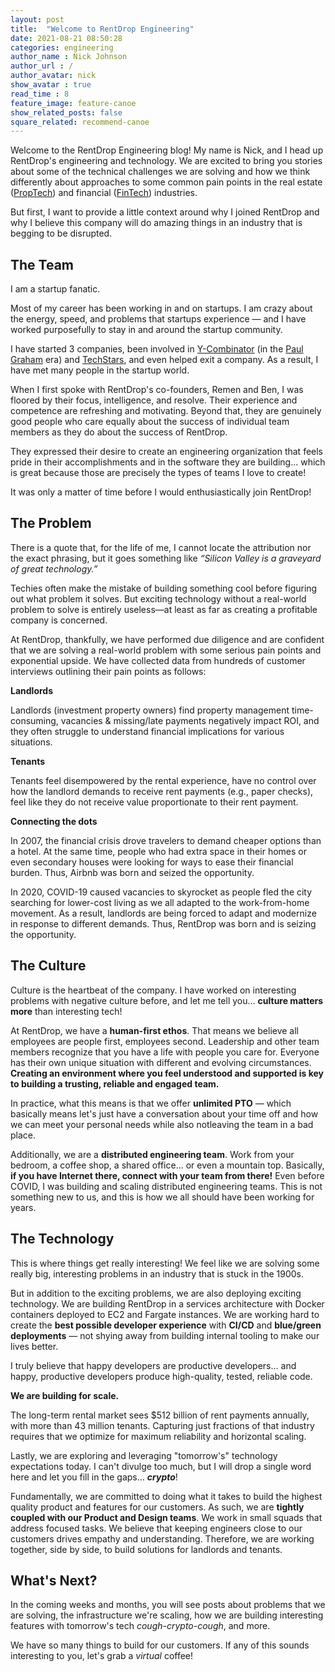 ```yaml
---
layout: post
title:  "Welcome to RentDrop Engineering"
date: 2021-08-21 08:50:28
categories: engineering
author_name : Nick Johnson
author_url : /
author_avatar: nick
show_avatar : true
read_time : 8
feature_image: feature-canoe
show_related_posts: false
square_related: recommend-canoe
---
```


Welcome to the RentDrop Engineering blog! My name is Nick, and I head up RentDrop's engineering and technology. We are excited to bring you stories about some of the technical challenges we are solving and how we think differently about approaches to some common pain points in the real estate (<a href="https://en.wikipedia.org/wiki/Property_technology" target="_blank">PropTech</a>) and financial (<a href="https://en.wikipedia.org/wiki/Financial_technology" target="_blank">FinTech</a>) industries.

But first, I want to provide a little context around why I joined RentDrop and why I believe this company will do amazing things in an industry that is begging to be disrupted.

## The Team
I am a startup fanatic.

Most of my career has been working in and on startups. I am crazy about the energy, speed, and problems that startups experience — and I have worked purposefully to stay in and around the startup community.

I have started 3 companies, been involved in <a href="https://www.ycombinator.com/" target="_blank">Y-Combinator</a> (in the <a href="https://en.wikipedia.org/wiki/Paul_Graham_(programmer)" target="_blank">Paul Graham</a> era) and <a href="https://www.techstars.com/" target="_blank">TechStars</a>, and even helped exit a company. As a result, I have met many people in the startup world. 

When I first spoke with RentDrop's co-founders, Remen and Ben, I was floored by their focus, intelligence, and resolve. Their experience and competence are refreshing and motivating. Beyond that, they are genuinely good people who care equally about the success of individual team members as they do about the success of RentDrop. 

They expressed their desire to create an engineering organization that feels pride in their accomplishments and in the software they are building... which is great because those are precisely the types of teams I love to create!

It was only a matter of time before I would enthusiastically join RentDrop!

## The Problem
There is a quote that, for the life of me, I cannot locate the attribution nor the exact phrasing, but it goes something like _“Silicon Valley is a graveyard of great technology.”_ 

Techies often make the mistake of building something cool before figuring out what problem it solves. But exciting technology without a real-world problem to solve is entirely useless—at least as far as creating a profitable company is concerned. 

At RentDrop, thankfully, we have performed due diligence and are confident that we are solving a real-world problem with some serious pain points and exponential upside. We have collected data from hundreds of customer interviews outlining their pain points as follows:

**Landlords**

Landlords (investment property owners) find property management time-consuming, vacancies & missing/late payments negatively impact ROI, and they often struggle to understand financial implications for various situations.

**Tenants**

Tenants feel disempowered by the rental experience, have no control over how the landlord demands to receive rent payments (e.g., paper checks), feel like they do not receive value proportionate to their rent payment.

**Connecting the dots**

In 2007, the financial crisis drove travelers to demand cheaper options than a hotel. At the same time, people who had extra space in their homes or even secondary houses were looking for ways to ease their financial burden. Thus, Airbnb was born and seized the opportunity.

In 2020, COVID-19 caused vacancies to skyrocket as people fled the city searching for lower-cost living as we all adapted to the work-from-home movement. As a result, landlords are being forced to adapt and modernize in response to different demands. Thus, RentDrop was born and is seizing the opportunity.

## The Culture
Culture is the heartbeat of the company. I have worked on interesting problems with negative culture before, and let me tell you… **culture matters more** than interesting tech!

At RentDrop, we have a **human-first ethos**. That means we believe all employees are people first, employees second. Leadership and other team members recognize that you have a life with people you care for. Everyone has their own unique situation with different and evolving circumstances. **Creating an environment where you feel understood and supported is key to building a trusting, reliable and engaged team.**

In practice, what this means is that we offer **unlimited PTO** — which basically means let's just have a conversation about your time off and how we can meet your personal needs while also notleaving the team in a bad place.

Additionally, we are a **distributed engineering team**. Work from your bedroom, a coffee shop, a shared office... or even a mountain top. Basically, **if you have Internet there, connect with your team from there!** Even before COVID, I was building and scaling distributed engineering teams. This is not something new to us, and this is how we all should have been working for years.


## The Technology
This is where things get really interesting! We feel like we are solving some really big, interesting problems in an industry that is stuck in the 1900s.

But in addition to the exciting problems, we are also deploying exciting technology. We are building RentDrop in a services architecture with Docker containers deployed to EC2 and Fargate instances. We are working hard to create the **best possible developer experience** with **CI/CD** and **blue/green deployments** — not shying away from building internal tooling to make our lives better. 

I truly believe that happy developers are productive developers... and happy, productive developers produce high-quality, tested, reliable code.

**We are building for scale.** 

The long-term rental market sees $512 billion of rent payments annually, with more than 43 million tenants. Capturing just fractions of that industry requires that we optimize for maximum reliability and horizontal scaling.

Lastly, we are exploring and leveraging "tomorrow's" technology expectations today. I can't divulge too much, but I will drop a single word here and let you fill in the gaps… **_crypto_**!

Fundamentally, we are committed to doing what it takes to build the highest quality product and features for our customers. As such, we are **tightly coupled with our Product and Design teams**. We work in small squads that address focused tasks. We believe that keeping engineers close to our customers drives empathy and understanding. Therefore, we are working together, side by side, to build solutions for landlords and tenants.

## What's Next?
In the coming weeks and months, you will see posts about problems that we are solving, the infrastructure we're scaling, how we are building interesting features with tomorrow's tech _cough-crypto-cough_, and more.

We have so many things to build for our customers. If any of this sounds interesting to you, let's grab a _virtual_ coffee!

<div id="gac-widget"></div>
<script>
	(function(w,d,t,g){GAC=w.GAC||function(){GAC.callMethod?GAC.callMethod.apply(GAC,arguments):(GAC.q=w.GAC.q||[]).push(arguments);};
	GAC.q=[];g=d.createElement(t);s=d.getElementsByTagName(t)[0];g.src='https://grabacoffee.io/sdk.min.js';g.async=true;
	s.parentNode.insertBefore(g, s);})(window, document, 'script');

	GAC('init', { company: 'rentdrop', selector: 'gac-widget', employee: 'nick' });
</script>
